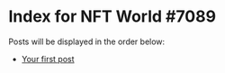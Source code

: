 # Index for NFT World #7089
Posts will be displayed in the order below:

- [Your first post](./001-first.md)


